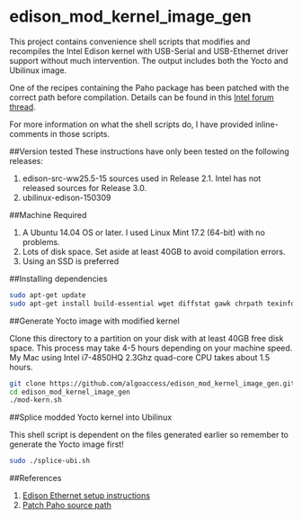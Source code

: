 # edison_mod_kernel_image_gen
This project contains convenience shell scripts that modifies and recompiles the Intel Edison kernel with USB-Serial and USB-Ethernet driver support without much intervention. The output includes both the Yocto and Ubilinux image. 

One of the recipes containing the Paho package has been patched with the correct path before compilation. Details can be found in this [Intel forum thread](https://communities.intel.com/thread/101849).

For more information on what the shell scripts do, I have provided inline-comments in those scripts.

##Version tested
These instructions have only been tested on the following releases:

1. edison-src-ww25.5-15 sources used in Release 2.1. Intel has not released sources for Release 3.0.
2. ubilinux-edison-150309

##Machine Required

1. A Ubuntu 14.04 OS or later. I used Linux Mint 17.2 (64-bit) with no problems.
2. Lots of disk space. Set aside at least 40GB to avoid compilation errors.
3. Using an SSD is preferred

##Installing dependencies
```bash
sudo apt-get update
sudo apt-get install build-essential wget diffstat gawk chrpath texinfo libtool gcc-multilib libsdl1.2-dev dfu-util libqt4-core:i386 libqt4-gui:i386
```

##Generate Yocto image with modified kernel

Clone this directory to a partition on your disk with at least 40GB free disk space. This process may take 4-5 hours depending on your machine speed. My Mac using Intel i7-4850HQ 2.3Ghz quad-core CPU takes about 1.5 hours.

```bash
git clone https://github.com/algoaccess/edison_mod_kernel_image_gen.git
cd edison_mod_kernel_image_gen
./mod-kern.sh
```

##Splice modded Yocto kernel into Ubilinux

This shell script is dependent on the files generated earlier so remember to generate the Yocto image first!

```bash
sudo ./splice-ubi.sh
```

##References
1. [Edison Ethernet setup instructions](https://github.com/LGSInnovations/Edison-Ethernet)
2. [Patch Paho source path](https://communities.intel.com/thread/101849)

